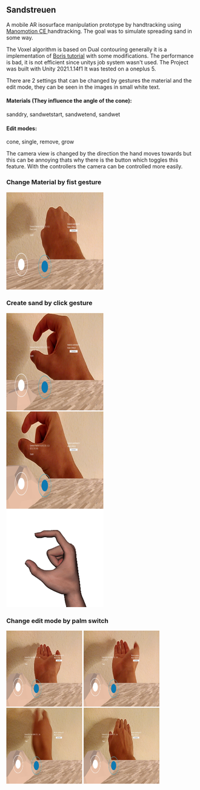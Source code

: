 ## Sandstreuen


A mobile AR isosurface manipulation prototype by handtracking using <a href="https://www.manomotion.com/mobile-ar"> Manomotion CE </a> handtracking.
The goal was to simulate spreading sand in some way.

The Voxel algorithm is based on Dual contouring generally it is a implementation of <a href="http://www.boristhebrave.com/2018/04/15/dual-contouring-tutorial/"> Boris tutorial</a> with some modifications.
The performance is bad, it is not efficient since unitys job system wasn't used. The Project was built with Unity 2021.1.14f1
It was tested on a oneplus 5.

There are 2 settings that can be changed by gestures the material and the edit mode, they can be seen in the images in small white text.  
#### Materials (They influence the angle of the cone):  
sanddry, sandwetstart, sandwetend, sandwet

#### Edit modes:
cone, single, remove, grow

The camera view is changed by the direction the hand moves towards but this can be annoying thats why there is the button which toggles this feature.
With the controllers the camera can be controlled more easily.

### Change Material by fist gesture
<img src="https://github.com/wannerdev/sandstreuen/blob/main/img/Screenshot_20211112-053008.jpg?raw=true" width="256" height="256" />

### Create sand by click gesture
<div>
  <img src="https://github.com/wannerdev/sandstreuen/blob/main/img/Screenshot_20211112-053021.jpg?raw=true" width="256" height="256" />
  <img src="https://github.com/wannerdev/sandstreuen/blob/main/img/Screenshot_20211112-053030.jpg?raw=true" width="256" height="256" />
  
  <img src="https://github.com/wannerdev/sandstreuen/blob/main/img/image35.gif?raw=true" width="256" height="256" />
</div>

### Change edit mode by palm switch
<div>
  <img src="https://github.com/wannerdev/sandstreuen/blob/main/img/Screenshot_20211112-053105.jpg?raw=true" width="200" height="200" />
  <img src="https://github.com/wannerdev/sandstreuen/blob/main/img/Screenshot_20211112-053107.jpg?raw=true" width="200" height="200" />
  <img src="https://github.com/wannerdev/sandstreuen/blob/main/img/Screenshot_20211112-053109.jpg?raw=true" width="200" height="200" />
  <img src="https://github.com/wannerdev/sandstreuen/blob/main/img/Screenshot_20211112-053112.jpg?raw=true" width="200" height="200" />
<div>
